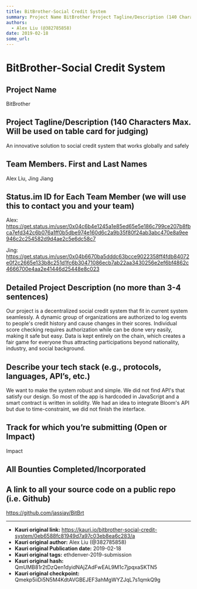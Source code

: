 ```yaml
---
title: BitBrother-Social Credit System
summary: Project Name BitBrother Project Tagline/Description (140 Characters Max. Will be used on table card for judging) An innovative solution to social credit system that works globally and safely Team Members. First and Last Names Alex Liu, Jing Jiang Status.im ID for Each Team Member (we will use this to contact you and your team) Alex- https-//get.status.im/user/0x04c6b4e1245a1e85ed65e5e186c799ce207b8fbca7efd342c6b076a1ff0b5dbe974e160d6c2a9b35f80f24ab3abc470e8a9ee946c2c254582d9d4ae2c5e6dc58c7 Jing-
authors:
  - Alex Liu (@382785858)
date: 2019-02-18
some_url: 
---
```


# BitBrother-Social Credit System



## Project Name
BitBrother

## Project Tagline/Description (140 Characters Max. Will be used on table card for judging)
An innovative solution to social credit system that works globally and safely

## Team Members. First and Last Names
Alex Liu, Jing Jiang

## Status.im ID for Each Team Member (we will use this to contact you and your team)
Alex: https://get.status.im/user/0x04c6b4e1245a1e85ed65e5e186c799ce207b8fbca7efd342c6b076a1ff0b5dbe974e160d6c2a9b35f80f24ab3abc470e8a9ee946c2c254582d9d4ae2c5e6dc58c7

Jing:
https://get.status.im/user/0x04b6670ba5dddc63bcce9022358ff4fdb84072e0f2c2665e133b8c251d1fc6b30471086ecb7ab22aa3430256e2ef6bf4862c4666700e4aa2e41446d25448e8c023

## Detailed Project Description (no more than 3-4 sentences)
Our project is a decentralized social credit system that fit in current system seamlessly. A dynamic group of organizations are authorized to log events to people's credit history and cause changes in their scores. Individual score checking requires authorization while can be done very easily, making it safe but easy. Data is kept entirely on the chain, which creates a fair game for everyone thus attracting participations beyond nationality,  industry, and social background.

## Describe your tech stack (e.g., protocols, languages, API’s, etc.)
We want to make the system robust and simple. We did not find API's that satisfy our design. So most of the app is hardcoded in JavaScript and a smart contract is written in solidity. We had an idea to integrate Bloom's API but due to time-constraint, we did not finish the interface.

## Track for which you’re submitting (Open or Impact)
Impact

## All Bounties Completed/Incorporated

## A link to all your source code on a public repo (i.e. Github)
https://github.com/jassiay/BitBrt






---

- **Kauri original link:** https://kauri.io/bitbrother-social-credit-system/0eb6588fc81949d7a97c03eb8ea6c283/a
- **Kauri original author:** Alex Liu (@382785858)
- **Kauri original Publication date:** 2019-02-18
- **Kauri original tags:** ethdenver-2019-submission
- **Kauri original hash:** QmUMB81r2tDzQen1dyidNAjZAdFwEAL9M1c7jpqxaSKTN5
- **Kauri original checkpoint:** Qmekp5iiDi5N5M4KdtAVGBEJEF3ahMgWYZJqL7s1qmkQ9g



